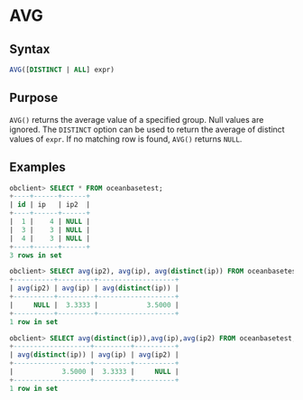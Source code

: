 # AVG

## Syntax

```sql
AVG([DISTINCT | ALL] expr)
```

## Purpose

`AVG()` returns the average value of a specified group. Null values are ignored. The `DISTINCT` option can be used to return the average of distinct values of `expr`. If no matching row is found, `AVG()` returns `NULL`.

## Examples

```sql
obclient> SELECT * FROM oceanbasetest;
+----+------+------+
| id | ip   | ip2  |
+----+------+------+
|  1 |    4 | NULL |
|  3 |    3 | NULL |
|  4 |    3 | NULL |
+----+------+------+
3 rows in set

obclient> SELECT avg(ip2), avg(ip), avg(distinct(ip)) FROM oceanbasetest;
+----------+---------+-------------------+
| avg(ip2) | avg(ip) | avg(distinct(ip)) |
+----------+---------+-------------------+
|     NULL |  3.3333 |            3.5000 |
+----------+---------+-------------------+
1 row in set

obclient> SELECT avg(distinct(ip)),avg(ip),avg(ip2) FROM oceanbasetest;
+-------------------+---------+----------+
| avg(distinct(ip)) | avg(ip) | avg(ip2) |
+-------------------+---------+----------+
|            3.5000 |  3.3333 |     NULL |
+-------------------+---------+----------+
1 row in set
```
